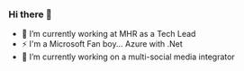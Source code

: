 ### Hi there 👋

- 🔭 I’m currently working at MHR as a Tech Lead
- ⚡ I'm a Microsoft Fan boy... Azure with .Net
- 🌱 I’m currently working on a multi-social media integrator

<!--
**CallumWalterWhite/CallumWalterWhite** is a ✨ _special_ ✨ repository because its `README.md` (this file) appears on your GitHub profile.

Here are some ideas to get you started:

- 🔭 I’m currently working on ...
- 🌱 I’m currently learning ...
- 👯 I’m looking to collaborate on ...
- 🤔 I’m looking for help with ...
- 💬 Ask me about ...
- 📫 How to reach me: ...
- 😄 Pronouns: ...
- ⚡ Fun fact: ...
-->
